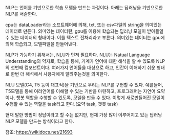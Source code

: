 NLP는 언어를 기반으로한 학습 모델을 만드는 과정이다. 아래는 딥러닝을 기반으로한 NLP를 서술한다.

cpu는 dataLoader라는 소프트웨어에 의해, txt, 또는 csv파일의 string을 의미있는 데이터로 만든다.
의미있는 데이터란, gpu를 이용해 학습되는 딥러닝 모델이 받아들일 수 있는 데이터의 형태이다. 이를 텍스트 전처리라고 부른다.
의미있는 데이터는 gpu에 의해 학습되고, 모델파일을 만들어낸다.

NLP가 가능하기 위해서는, NLU가 먼저 필요하다. NLU는 Natual Language Understanding의 약자로, 학습을 통해, 기계가 언어에 대한 해석을 할 수 있도록 NLP의 첫번째 컴포넌트이다. 여러가지 언어들을 대상으로 하고, 인간이 이해하기 쉬운 형태로 한번 더 해석해서 사용자에게 알려주는것을 의미한다.

NLU 모델(C4, T5 등이 대표적)을 기반으로 우리는 NLP를 구현할 수 있다. 예를들어, T5모델을 통해 여러언어를 이해할 수 있는 기반을 마련하고, 프로그래머는 자연어 요약이나, 챗봇 역할을 수행할 수 있도록, 모델을 만들 수 있다.
이렇게 새로만들어진 모델이 수행할 수 있는 역할을 task라고 한다.(요약 task, 챗봇 task)

현재 말한 방법이 정답이라고 할 수는 없지만, 현재 가장 많이 이루어지고 있는 딥러닝 NLP 모델을 만드는 방식이라고 한다.

참조: https://wikidocs.net/21693